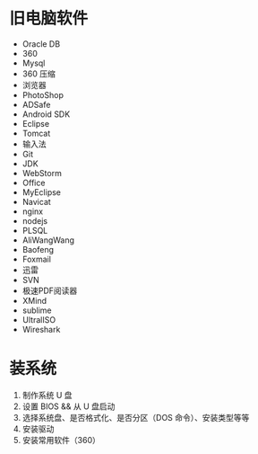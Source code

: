# 旧电脑软件
* Oracle DB
* 360
* Mysql
* 360 压缩
* 浏览器
* PhotoShop
* ADSafe
* Android SDK
* Eclipse
* Tomcat
* 输入法
* Git
* JDK
* WebStorm
* Office
* MyEclipse
* Navicat
* nginx
* nodejs
* PLSQL
* AliWangWang
* Baofeng
* Foxmail
* 迅雷
* SVN
* 极速PDF阅读器
* XMind
* sublime
* UltralISO
* Wireshark

# 装系统
1. 制作系统 U 盘
2. 设置 BIOS && 从 U 盘启动
3. 选择系统盘、是否格式化、是否分区（DOS 命令）、安装类型等等
4. 安装驱动
5. 安装常用软件（360）